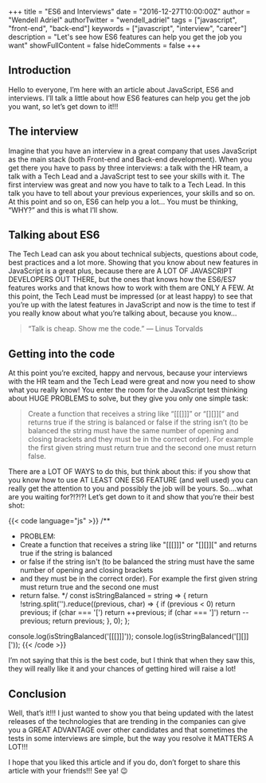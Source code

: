 +++
title = "ES6 and Interviews"
date = "2016-12-27T10:00:00Z"
author = "Wendell Adriel"
authorTwitter = "wendell_adriel"
tags = ["javascript", "front-end", "back-end"]
keywords = ["javascript", "interview", "career"]
description = "Let's see how ES6 features can help you get the job you want"
showFullContent = false
hideComments = false
+++

## Introduction

Hello to everyone, I’m here with an article about JavaScript, ES6 and interviews. I’ll talk a little about how ES6 features can help you get the job you want, so let’s get down to it!!!

## The interview

Imagine that you have an interview in a great company that uses JavaScript as the main stack (both Front-end and Back-end development). When you get there you have to pass by three interviews: a talk with the HR team, a talk with a Tech Lead and a JavaScript test to see your skills with it. The first interview was great and now you have to talk to a Tech Lead. In this talk you have to tell about your previous experiences, your skills and so on. At this point and so on, ES6 can help you a lot… You must be thinking, “WHY?” and this is what I’ll show.

## Talking about ES6

The Tech Lead can ask you about technical subjects, questions about code, best practices and a lot more. Showing that you know about new features in JavaScript is a great plus, because there are A LOT OF JAVASCRIPT DEVELOPERS OUT THERE, but the ones that knows how the ES6/ES7 features works and that knows how to work with them are ONLY A FEW. At this point, the Tech Lead must be impressed (or at least happy) to see that you’re up with the latest features in JavaScript and now is the time to test if you really know about what you’re talking about, because you know…

> “Talk is cheap. Show me the code.” — Linus Torvalds

## Getting into the code

At this point you’re excited, happy and nervous, because your interviews with the HR team and the Tech Lead were great and now you need to show what you really know! You enter the room for the JavaScript test thinking about HUGE PROBLEMS to solve, but they give you only one simple task:

> Create a function that receives a string like “[[[]]]” or “[][]][“ and returns true if the string is balanced or false if the string isn’t (to be balanced the string must have the same number of opening and closing brackets and they must be in the correct order). For example the first given string must return true and the second one must return false.

There are a LOT OF WAYS to do this, but think about this: if you show that you know how to use AT LEAST ONE ES6 FEATURE (and well used) you can really get the attention to you and possibly the job will be yours. So….what are you waiting for?!?!?! Let’s get down to it and show that you’re their best shot:

{{< code language="js" >}}
/**
 * PROBLEM:
 * Create a function that receives a string like "[[[]]]" or "[][]][" and returns true if the string is balanced
 * or false if the string isn't (to be balanced the string must have the same number of opening and closing brackets
 * and they must be in the correct order). For example the first given string must return true and the second one must
 * return false.
*/
const isStringBalanced = string => {
  return !string.split('').reduce((previous, char) => {
    if (previous < 0) return previous;
    if (char === '[') return ++previous;
    if (char === ']') return --previous;
    return previous;
  }, 0);
};

console.log(isStringBalanced('[[[]]]'));
console.log(isStringBalanced('[][]]['));
{{< /code >}}

I’m not saying that this is the best code, but I think that when they saw this, they will really like it and your chances of getting hired will raise a lot!

## Conclusion

Well, that’s it!!! I just wanted to show you that being updated with the latest releases of the technologies that are trending in the companies can give you a GREAT ADVANTAGE over other candidates and that sometimes the tests in some interviews are simple, but the way you resolve it MATTERS A LOT!!!

I hope that you liked this article and if you do, don’t forget to share this article with your friends!!! See ya! :wink:
